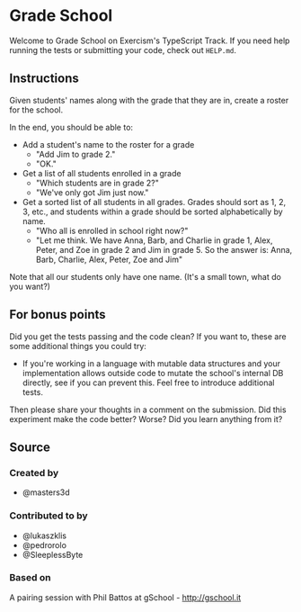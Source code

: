 # Grade School

Welcome to Grade School on Exercism's TypeScript Track.
If you need help running the tests or submitting your code, check out `HELP.md`.

## Instructions

Given students' names along with the grade that they are in, create a roster
for the school.

In the end, you should be able to:

- Add a student's name to the roster for a grade
  - "Add Jim to grade 2."
  - "OK."
- Get a list of all students enrolled in a grade
  - "Which students are in grade 2?"
  - "We've only got Jim just now."
- Get a sorted list of all students in all grades. Grades should sort
  as 1, 2, 3, etc., and students within a grade should be sorted
  alphabetically by name.
  - "Who all is enrolled in school right now?"
  - "Let me think. We have
    Anna, Barb, and Charlie in grade 1,
    Alex, Peter, and Zoe in grade 2
    and Jim in grade 5.
    So the answer is: Anna, Barb, Charlie, Alex, Peter, Zoe and Jim"

Note that all our students only have one name. (It's a small town, what
do you want?)

## For bonus points

Did you get the tests passing and the code clean? If you want to, these
are some additional things you could try:

- If you're working in a language with mutable data structures and your
  implementation allows outside code to mutate the school's internal DB
  directly, see if you can prevent this. Feel free to introduce additional
  tests.

Then please share your thoughts in a comment on the submission. Did this
experiment make the code better? Worse? Did you learn anything from it?

## Source

### Created by

- @masters3d

### Contributed to by

- @lukaszklis
- @pedrorolo
- @SleeplessByte

### Based on

A pairing session with Phil Battos at gSchool - http://gschool.it